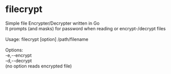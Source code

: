 # filecrypt
Simple file Encrypter/Decrypter written in Go<br>
It prompts (and masks) for password when reading or encrypt-/decrypt files<br>
<br>
Usage: filecrypt [option] /path/filename<br>
<br>
Options:<br>
 -e,--encrypt<br>
 -d,--decrypt<br>
(no option reads encrypted file)
 <br>

